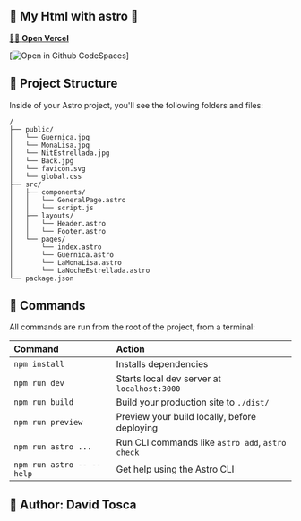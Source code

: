 ## 📗 My Html with astro 📗

[:art::art: **Open Vercel**](https://plataform-task.vercel.app/)

[![Open in Github CodeSpaces](https://github.com/codespaces/badge.svg)]

## 🚀 Project Structure

Inside of your Astro project, you'll see the following folders and files:

```
/
├── public/
│   └── Guernica.jpg
│   └── MonaLisa.jpg
│   └── NitEstrellada.jpg
│   └── Back.jpg
│   └── favicon.svg
│   └── global.css
├── src/
│   ├── components/
│   │   └── GeneralPage.astro
│   │   └── script.js
│   ├── layouts/
│   │   └── Header.astro
│   │   └── Footer.astro
│   └── pages/
│       └── index.astro
│       └── Guernica.astro
│       └── LaMonaLisa.astro
│       └── LaNocheEstrellada.astro
└── package.json
```
## 🧞 Commands

All commands are run from the root of the project, from a terminal:

| Command                   | Action                                           |
| :------------------------ | :----------------------------------------------- |
| `npm install`             | Installs dependencies                            |
| `npm run dev`             | Starts local dev server at `localhost:3000`      |
| `npm run build`           | Build your production site to `./dist/`          |
| `npm run preview`         | Preview your build locally, before deploying     |
| `npm run astro ...`       | Run CLI commands like `astro add`, `astro check` |
| `npm run astro -- --help` | Get help using the Astro CLI                     |

## 👀 Author: David Tosca


